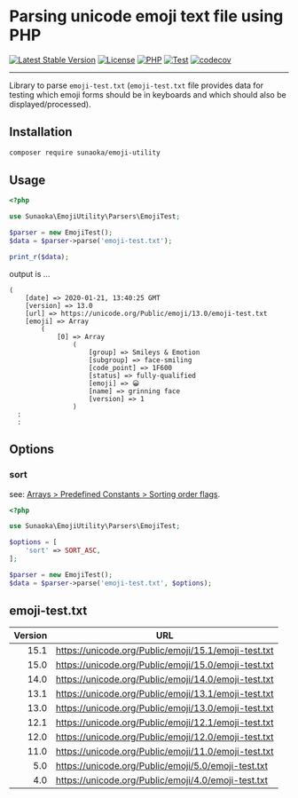 # Parsing unicode emoji text file using PHP

[![Latest Stable Version](https://poser.pugx.org/sunaoka/emoji-parser/v/stable)](https://packagist.org/packages/sunaoka/emoji-parser)
[![License](https://poser.pugx.org/sunaoka/emoji-parser/license)](https://packagist.org/packages/sunaoka/emoji-parser)
[![PHP](https://img.shields.io/packagist/php-v/sunaoka/emoji-parser)](composer.json)
[![Test](https://github.com/sunaoka/emoji-parser/actions/workflows/test.yml/badge.svg)](https://github.com/sunaoka/emoji-parser/actions/workflows/test.yml)
[![codecov](https://codecov.io/gh/sunaoka/emoji-parser/branch/develop/graph/badge.svg)](https://codecov.io/gh/sunaoka/emoji-parser)

---

Library to parse `emoji-test.txt`
(`emoji-test.txt` file provides data for testing which emoji forms should be in keyboards and which should also be displayed/processed).

## Installation

```bash
composer require sunaoka/emoji-utility
```

## Usage

```php
<?php

use Sunaoka\EmojiUtility\Parsers\EmojiTest;

$parser = new EmojiTest();
$data = $parser->parse('emoji-test.txt');

print_r($data);
```

output is ...

```text
(
    [date] => 2020-01-21, 13:40:25 GMT
    [version] => 13.0
    [url] => https://unicode.org/Public/emoji/13.0/emoji-test.txt
    [emoji] => Array
        (
            [0] => Array
                (
                    [group] => Smileys & Emotion
                    [subgroup] => face-smiling
                    [code_point] => 1F600
                    [status] => fully-qualified
                    [emoji] => 😀
                    [name] => grinning face
                    [version] => 1
                )
  :
  :
```

## Options

### sort

see: [Arrays > Predefined Constants > Sorting order flags](https://php.net/array.constants).

```php
<?php

use Sunaoka\EmojiUtility\Parsers\EmojiTest;

$options = [
    'sort' => SORT_ASC,
];

$parser = new EmojiTest();
$data = $parser->parse('emoji-test.txt', $options);
```

## emoji-test.txt

| Version | URL                                                  |
| ------: | ---------------------------------------------------- |
|    15.1 | https://unicode.org/Public/emoji/15.1/emoji-test.txt |
|    15.0 | https://unicode.org/Public/emoji/15.0/emoji-test.txt |
|    14.0 | https://unicode.org/Public/emoji/14.0/emoji-test.txt |
|    13.1 | https://unicode.org/Public/emoji/13.1/emoji-test.txt |
|    13.0 | https://unicode.org/Public/emoji/13.0/emoji-test.txt |
|    12.1 | https://unicode.org/Public/emoji/12.1/emoji-test.txt |
|    12.0 | https://unicode.org/Public/emoji/12.0/emoji-test.txt |
|    11.0 | https://unicode.org/Public/emoji/11.0/emoji-test.txt |
|     5.0 | https://unicode.org/Public/emoji/5.0/emoji-test.txt  |
|     4.0 | https://unicode.org/Public/emoji/4.0/emoji-test.txt  |
